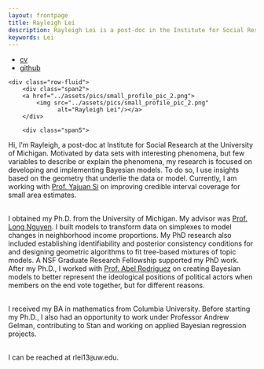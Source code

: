 ```yaml
---
layout: frontpage
title: Rayleigh Lei
description: Rayleigh Lei is a post-doc in the Institute for Social Research at the University of Michigan; research in modeling and clustering.
keywords: Lei
---
```


<div class="navbar">
  <div class="navbar-inner">
      <ul class="nav">
          <li><a href="{{ BASE_PATH }}/assets/rayleigh_lei_cv.pdf">cv</a></li>
          <li><a href="https://github.com/rayleigh">github</a></li>
      </ul>
  </div>
</div>

<div class="container">

    <div class="row-fluid">
        <div class="span2">
        <a href="../assets/pics/small_profile_pic_2.png">
            <img src="../assets/pics/small_profile_pic_2.png"
                  alt="Rayleigh Lei"/></a>
        </div>

        <div class="span5">
Hi, I’m Rayleigh, a post-doc at Institute for Social Research at the University of Michigan. Motivated by data sets with interesting phenomena, but few variables to describe or explain the phenomena, my research is focused on developing and implementing Bayesian models. To do so, I use insights based on the geometry that underlie the data or model. Currently, I am working with <a href = "https://websites.umich.edu/~yajuan/">Prof. Yajuan Si</a> on improving credible interval coverage for small area estimates.
<br/>
<br/>

I obtained my Ph.D. from the University of Michigan. My advisor was <a href = "http://dept.stat.lsa.umich.edu/~xuanlong/">Prof. Long Nguyen</a>. I built models to transform data on simplexes to model changes in neighborhood income proportions. My PhD research also included establishing identifiability and posterior consistency conditions for and designing geometric algorithms to fit tree-based mixtures of topic models. A NSF Graduate Research Fellowship supported my PhD work. After my Ph.D., I worked with <a href = "https://sites.stat.washington.edu/people/abelrod/Home.html">Prof. Abel Rodriguez</a> on creating Bayesian models to better represent the ideological positions of political actors when members on the end vote together, but for different reasons. 
<br/>
<br/>

I received my BA in mathematics from Columbia University. Before starting my Ph.D., I also had an opportunity to work under Professor Andrew Gelman, contributing to Stan and working on applied Bayesian regression projects.
<br/>
<br/>

I can be reached at rlei13<code>@</code>uw.edu.
        </div>
     </div>
</div>

